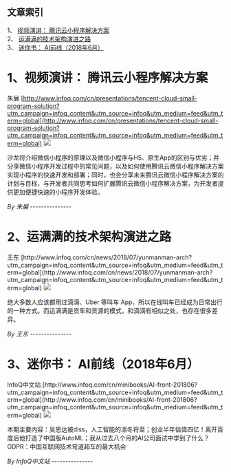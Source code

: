 ## 文章索引
1、 <a href="#1视频演讲-腾讯云小程序解决方案" >视频演讲： 腾讯云小程序解决方案</a><br/>
2、 <a href="#2运满满的技术架构演进之路" >运满满的技术架构演进之路</a><br/>
3、 <a href="#3迷你书-ai前线2018年6月" >迷你书： AI前线（2018年6月）</a><br/><h1 id="#title_0" >1、视频演讲： 腾讯云小程序解决方案</h1>
朱展
[http://www.infoq.com/cn/presentations/tencent-cloud-small-program-solution?utm_campaign=infoq_content&utm_source=infoq&utm_medium=feed&utm_term=global](http://www.infoq.com/cn/presentations/tencent-cloud-small-program-solution?utm_campaign=infoq_content&utm_source=infoq&utm_medium=feed&utm_term=global)
<img src="https://res.infoq.com/presentations/tencent-cloud-small-program-solution/zh/mediumimage/zhuzhan270-1530460759278.jpg"/><p>沙龙将介绍微信小程序的原理以及微信小程序与H5、原生App的区别与优劣；并分享微信小程序开发过程中的常见问题，以及如何使用腾讯云微信小程序解决方案实现小程序的快速开发和部署；同时，也会分享未来腾讯云微信小程序解决方案的计划与目标，与开发者共同思考如何扩展腾讯云微信小程序解决方案，为开发者提供更加便捷快速的小程序开发体验。
</p> <i>By 朱展</i>
---------------
<h1 id="#title_1" >2、运满满的技术架构演进之路</h1>
王东
[http://www.infoq.com/cn/news/2018/07/yunmanman-arch?utm_campaign=infoq_content&utm_source=infoq&utm_medium=feed&utm_term=global](http://www.infoq.com/cn/news/2018/07/yunmanman-arch?utm_campaign=infoq_content&utm_source=infoq&utm_medium=feed&utm_term=global)
<img src="http://www.infoq.com/styles/i/logo_bigger.jpg"/><p>绝大多数人应该都用过滴滴、Uber 等叫车 App，所以在线叫车已经成为日常出行的一种方式。而运满满是货车和货源的模式，和滴滴有相似之处，也存在很多差异。</p> <i>By 王东</i>
---------------
<h1 id="#title_2" >3、迷你书： AI前线（2018年6月）</h1>
InfoQ中文站
[http://www.infoq.com/cn/minibooks/AI-front-201806?utm_campaign=infoq_content&utm_source=infoq&utm_medium=feed&utm_term=global](http://www.infoq.com/cn/minibooks/AI-front-201806?utm_campaign=infoq_content&utm_source=infoq&utm_medium=feed&utm_term=global)
<img src="https://res.infoq.com/minibooks/AI-front-201806/zh/smallimage/100-1530364090132.jpg"/><p>本期主要内容：吴恩达被diss，人工智能的凛冬将至；创业半年估值四亿！离开百度后他打造了中国版AutoML；我从过去八个月的AI公司面试中学到了什么？GDPR：中国互联网技术弯道超车的最大机会</p> <i>By InfoQ中文站</i>
---------------